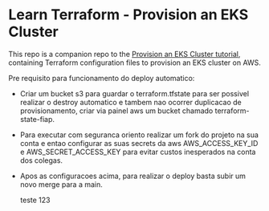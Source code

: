 # Learn Terraform - Provision an EKS Cluster

This repo is a companion repo to the [Provision an EKS Cluster tutorial](https://developer.hashicorp.com/terraform/tutorials/kubernetes/eks), containing
Terraform configuration files to provision an EKS cluster on AWS.


Pre requisito para funcionamento do deploy automatico: 

- Criar um bucket s3 para guardar o terraform.tfstate para ser possivel realizar o destroy automatico e tambem nao ocorrer duplicacao de provisionamento, criar via painel aws um bucket chamado terraform-state-fiap.
- Para executar com seguranca oriento realizar um fork do projeto na sua conta e entao configurar as suas secrets da aws AWS_ACCESS_KEY_ID e AWS_SECRET_ACCESS_KEY para evitar custos inesperados na conta dos colegas.
- Apos as configuracoes acima, para realizar o deploy basta subir um novo merge para a main.


  teste 123

